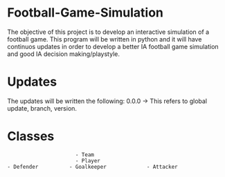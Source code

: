 # Football-Game-Simulation
The objective of this project is to develop an interactive simulation of a football game. This program will be written in python and it will have continuos updates in order to develop a better IA football game simulation and good IA decision making/playstyle.

# Updates
The updates will be written the following: 0.0.0 -> This refers to global update, branch, version.

# Classes
                          - Team           
                          - Player
    - Defender          - Goalkeeper             - Attacker 
